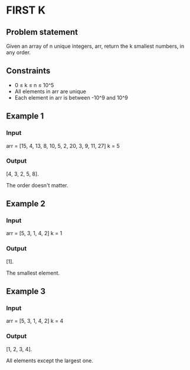# FIRST K

## Problem statement

Given an array of n unique integers, arr, return the k smallest numbers, in any order.

## Constraints

- 0 ≤ k ≤ n ≤ 10^5
- All elements in arr are unique
- Each element in arr is between -10^9 and 10^9

## Example 1

### Input

arr = [15, 4, 13, 8, 10, 5, 2, 20, 3, 9, 11, 27]
k = 5

### Output

[4, 3, 2, 5, 8].

The order doesn't matter.

## Example 2

### Input

arr = [5, 3, 1, 4, 2]
k = 1

### Output

[1].

The smallest element.

## Example 3

### Input

arr = [5, 3, 1, 4, 2]
k = 4

### Output

[1, 2, 3, 4].

All elements except the largest one.